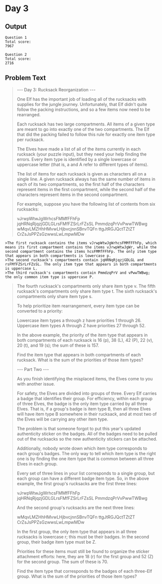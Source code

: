 # Day 3

## Output

```
Question 1
Total score:
7967

Question 2
Total score:
2716
```

## Problem Text
>--- Day 3: Rucksack Reorganization ---
>
>One Elf has the important job of loading all of the rucksacks with supplies for the jungle journey. Unfortunately, that Elf didn't quite follow the packing instructions, and so a few items now need to be rearranged.
>
>Each rucksack has two large compartments. All items of a given type are meant to go into exactly one of the two compartments. The Elf that did the packing failed to follow this rule for exactly one item type per rucksack.
>
>The Elves have made a list of all of the items currently in each rucksack (your puzzle input), but they need your help finding the errors. Every item type is identified by a single lowercase or uppercase letter (that is, a and A refer to different types of items).
>
>The list of items for each rucksack is given as characters all on a single line. A given rucksack always has the same number of items in each of its two compartments, so the first half of the characters represent items in the first compartment, while the second half of the characters represent items in the second compartment.
>
>For example, suppose you have the following list of contents from six rucksacks:
>
>vJrwpWtwJgWrhcsFMMfFFhFp
>jqHRNqRjqzjGDLGLrsFMfFZSrLrFZsSL
>PmmdzqPrVvPwwTWBwg
>wMqvLMZHhHMvwLHjbvcjnnSBnvTQFn
>ttgJtRGJQctTZtZT
>CrZsJsPPZsGzwwsLwLmpwMDw
>
    >The first rucksack contains the items vJrwpWtwJgWrhcsFMMfFFhFp, which means its first compartment contains the items vJrwpWtwJgWr, while the second compartment contains the items hcsFMMfFFhFp. The only item type that appears in both compartments is lowercase p.
    >The second rucksack's compartments contain jqHRNqRjqzjGDLGL and rsFMfFZSrLrFZsSL. The only item type that appears in both compartments is uppercase L.
    >The third rucksack's compartments contain PmmdzqPrV and vPwwTWBwg; the only common item type is uppercase P.
>    The fourth rucksack's compartments only share item type v.
>    The fifth rucksack's compartments only share item type t.
>    The sixth rucksack's compartments only share item type s.
>
>To help prioritize item rearrangement, every item type can be converted to a priority:
>
>    Lowercase item types a through z have priorities 1 through 26.
>    Uppercase item types A through Z have priorities 27 through 52.
>
>In the above example, the priority of the item type that appears in both compartments of each rucksack is 16 (p), 38 (L), 42 (P), 22 (v), 20 (t), and 19 (s); the sum of these is 157.
>
>Find the item type that appears in both compartments of each rucksack. What is the sum of the priorities of those item types?
>
>--- Part Two ---
>
>As you finish identifying the misplaced items, the Elves come to you with another issue.
>
>For safety, the Elves are divided into groups of three. Every Elf carries a badge that identifies their group. For efficiency, within each group of three Elves, the badge is the only item type carried by all three Elves. That is, if a group's badge is item type B, then all three Elves will have item type B somewhere in their rucksack, and at most two of the Elves will be carrying any other item type.
>
>The problem is that someone forgot to put this year's updated authenticity sticker on the badges. All of the badges need to be pulled out of the rucksacks so the new authenticity stickers can be attached.
>
>Additionally, nobody wrote down which item type corresponds to each group's badges. The only way to tell which item type is the right one is by finding the one item type that is common between all three Elves in each group.
>
>Every set of three lines in your list corresponds to a single group, but each group can have a different badge item type. So, in the above example, the first group's rucksacks are the first three lines:
>
>vJrwpWtwJgWrhcsFMMfFFhFp
>jqHRNqRjqzjGDLGLrsFMfFZSrLrFZsSL
>PmmdzqPrVvPwwTWBwg
>
>And the second group's rucksacks are the next three lines:
>
>wMqvLMZHhHMvwLHjbvcjnnSBnvTQFn
>ttgJtRGJQctTZtZT
>CrZsJsPPZsGzwwsLwLmpwMDw
>
>In the first group, the only item type that appears in all three rucksacks is lowercase r; this must be their badges. In the second group, their badge item type must be Z.
>
>Priorities for these items must still be found to organize the sticker attachment efforts: here, they are 18 (r) for the first group and 52 (Z) for the second group. The sum of these is 70.
>
>Find the item type that corresponds to the badges of each three-Elf group. What is the sum of the priorities of those item types?
